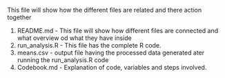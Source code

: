 This file will show how the different files are related and there action together

1. README.md - This file will show how different files are connected and what overview od what they have inside
2. run_analysis.R - This file has the complete R code.
3. means.csv - output file having the processed data generated ater running the run_analysis.R code
4. Codebook.md  - Explanation of code, variables and steps involved.
